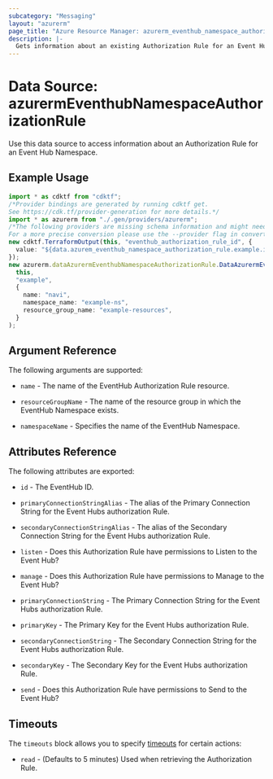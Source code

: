 ```yaml
---
subcategory: "Messaging"
layout: "azurerm"
page_title: "Azure Resource Manager: azurerm_eventhub_namespace_authorization_rule"
description: |-
  Gets information about an existing Authorization Rule for an Event Hub Namespace.
---
```


# Data Source: azurermEventhubNamespaceAuthorizationRule

Use this data source to access information about an Authorization Rule for an Event Hub Namespace.

## Example Usage

```typescript
import * as cdktf from "cdktf";
/*Provider bindings are generated by running cdktf get.
See https://cdk.tf/provider-generation for more details.*/
import * as azurerm from "./.gen/providers/azurerm";
/*The following providers are missing schema information and might need manual adjustments to synthesize correctly: azurerm.
For a more precise conversion please use the --provider flag in convert.*/
new cdktf.TerraformOutput(this, "eventhub_authorization_rule_id", {
  value: "${data.azurem_eventhub_namespace_authorization_rule.example.id}",
});
new azurerm.dataAzurermEventhubNamespaceAuthorizationRule.DataAzurermEventhubNamespaceAuthorizationRule(
  this,
  "example",
  {
    name: "navi",
    namespace_name: "example-ns",
    resource_group_name: "example-resources",
  }
);

```

## Argument Reference

The following arguments are supported:

*   `name` - The name of the EventHub Authorization Rule resource.

*   `resourceGroupName` - The name of the resource group in which the EventHub Namespace exists.

*   `namespaceName` - Specifies the name of the EventHub Namespace.

## Attributes Reference

The following attributes are exported:

*   `id` - The EventHub ID.

*   `primaryConnectionStringAlias` - The alias of the Primary Connection String for the Event Hubs authorization Rule.

*   `secondaryConnectionStringAlias` - The alias of the Secondary Connection String for the Event Hubs authorization Rule.

*   `listen` - Does this Authorization Rule have permissions to Listen to the Event Hub?

*   `manage` - Does this Authorization Rule have permissions to Manage to the Event Hub?

*   `primaryConnectionString` - The Primary Connection String for the Event Hubs authorization Rule.

*   `primaryKey` - The Primary Key for the Event Hubs authorization Rule.

*   `secondaryConnectionString` - The Secondary Connection String for the Event Hubs authorization Rule.

*   `secondaryKey` - The Secondary Key for the Event Hubs authorization Rule.

*   `send` - Does this Authorization Rule have permissions to Send to the Event Hub?

## Timeouts

The `timeouts` block allows you to specify [timeouts](https://www.terraform.io/language/resources/syntax#operation-timeouts) for certain actions:

* `read` - (Defaults to 5 minutes) Used when retrieving the Authorization Rule.
